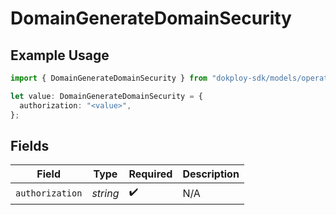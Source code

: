 # DomainGenerateDomainSecurity

## Example Usage

```typescript
import { DomainGenerateDomainSecurity } from "dokploy-sdk/models/operations";

let value: DomainGenerateDomainSecurity = {
  authorization: "<value>",
};
```

## Fields

| Field              | Type               | Required           | Description        |
| ------------------ | ------------------ | ------------------ | ------------------ |
| `authorization`    | *string*           | :heavy_check_mark: | N/A                |